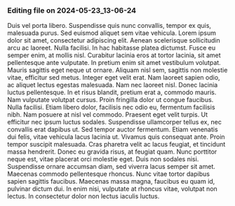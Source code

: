 

### Editing file on 2024-05-23_13-06-24

Duis vel porta libero. Suspendisse quis nunc convallis, tempor ex quis, malesuada purus. Sed euismod aliquet sem vitae vehicula. Lorem ipsum dolor sit amet, consectetur adipiscing elit. Aenean scelerisque sollicitudin arcu ac laoreet. Nulla facilisi. In hac habitasse platea dictumst. Fusce eu semper enim, at mollis nisl. Curabitur lacinia eros at tortor lacinia, sit amet pellentesque ante vulputate. In pretium enim sit amet vestibulum volutpat. Mauris sagittis eget neque ut ornare. Aliquam nisl sem, sagittis non molestie vitae, efficitur sed metus.
Integer eget velit erat. Nam laoreet sapien odio, ac aliquet lectus egestas malesuada. Nam nec laoreet nisl. Donec lacinia luctus pellentesque. In et risus blandit, pretium erat a, commodo mauris. Nam vulputate volutpat cursus. Proin fringilla dolor ut congue faucibus. Nulla facilisi. Etiam libero dolor, facilisis nec odio eu, fermentum facilisis nibh. Nam posuere at nisl vel commodo. Praesent eget velit turpis. Ut efficitur nec ipsum luctus sodales. Suspendisse ullamcorper tellus ex, nec convallis erat dapibus ut.
Sed tempor auctor fermentum. Etiam venenatis dui felis, vitae vehicula lacus lacinia ut. Vivamus quis consequat ante. Proin tempor suscipit malesuada. Cras pharetra velit ac lacus feugiat, et tincidunt massa hendrerit. Donec eu gravida risus, at feugiat quam. Nunc porttitor neque est, vitae placerat orci molestie eget. Duis non sodales nisi. Suspendisse ornare accumsan diam, sed viverra lacus semper sit amet. Maecenas commodo pellentesque rhoncus. Nunc vitae tortor dapibus sapien sagittis faucibus. Maecenas massa magna, faucibus eu quam id, pulvinar dictum dui. In enim nisi, vulputate at rhoncus vitae, volutpat non lectus. In consectetur dolor non lectus iaculis luctus.


